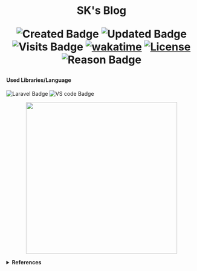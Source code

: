 

<h1 align="center">  SK's Blog 

  ![Created Badge](https://badges.pufler.dev/created/sumaiyakawsar/SKBlog?&style=plastic&color=black&labelColor=1AEE0B) ![Updated Badge](https://badges.pufler.dev/updated/sumaiyakawsar/SKBlog?&style=plastic&color=black&labelColor=0004FF) ![Visits Badge](https://badges.pufler.dev/visits/sumaiyakawsar/SKBlog?&style=plastic&color=black&labelColor=BF3F41) [![wakatime](https://wakatime.com/badge/github/sumaiyakawsar/SKBlog.svg)](https://wakatime.com/badge/github/sumaiyakawsar/SKBlog) [![License](https://img.shields.io/packagist/l/laravel/framework)](https://packagist.org/packages/laravel/framework) ![Reason Badge](https://img.shields.io/badge/Personal_Project-10b981?style=plastic)
  
  </h1>
 

#### Used Libraries/Language
 
 ![Laravel Badge](https://img.shields.io/badge/-laravel-FF2D20?style=flat&labelColor=black&logo=laravel&logoColor=FF2D20) ![VS code Badge](https://img.shields.io/badge/-VS_code-007ACC?style=flat&labelColor=black&logo=VisualStudioCode&logoColor=007ACC)
 
<p align="center"><a href="https://laravel.com" target="_blank"><img src="https://raw.githubusercontent.com/laravel/art/master/logo-lockup/5%20SVG/2%20CMYK/1%20Full%20Color/laravel-logolockup-cmyk-red.svg" width="400"></a></p>


<details>
<summary><b>References</b></summary>

| Name                        | Repository Link                |
| ----------------------------| ---------------------------    |
| _Profile Badges_            | https://www.shields.io/        |
| _Years & Repos Counter_     | https://pufler.dev/git-badges/ |
| _Slugs_                     | https://github.com/simple-icons/simple-icons/blob/develop/slugs.md |
| _Icons_     | https://simpleicons.org/      |

</details>
